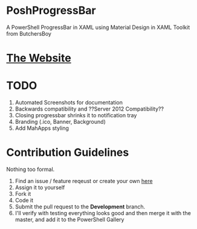 # PoshProgressBar
A PowerShell ProgressBar in XAML using Material Design in XAML Toolkit from ButchersBoy

# [The Website](http://tiberriver256.github.io/PoshProgressBar/ "The Website")

# TODO

1. Automated Screenshots for documentation
2. Backwards compatibility and ??Server 2012 Compatibility??
3. Closing progressbar shrinks it to notification tray
4. Branding (.ico, Banner, Background)
5. Add MahApps styling


# Contribution Guidelines

Nothing too formal.

1. Find an issue / feature reqeust or create your own [here](https://github.com/Tiberriver256/PoshProgressBar/issues)
2. Assign it to yourself
3. Fork it
4. Code it
5. Submit the pull request to the **Development** branch.
6. I'll verify with testing everything looks good and then merge it with the master, and add it to the PowerShell Gallery
